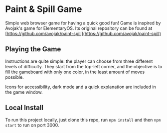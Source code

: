 # Paint & Spill Game

Simple web browser game for having a quick good fun!
Game is inspired by Avojak's game for ElementaryOS. Its original repository can be found at [https://github.com/avojak/paint-spill](https://github.com/avojak/paint-spill)

## Playing the Game
Instructions are quite simple: the player can choose from three different levels of difficulty. They start from the top-left corner, and the objective is to fill the gameboard with only one color, in the least amount of moves possible. 

Icons for accessibility, dark mode and a quick explanation are included in the game window.

## Local Install
To run this project locally, just clone this repo, run `npm install` and then `npm start` to run on port 3000.